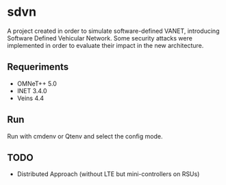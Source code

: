 # sdvn
A project created in order to simulate software-defined VANET, introducing Software Defined Vehicular Network.
Some security attacks were implemented in order to evaluate their impact in the new architecture.

## Requeriments
- OMNeT++ 5.0
- INET 3.4.0
- Veins 4.4

## Run
Run with cmdenv or Qtenv and select the config mode.

## TODO
- Distributed Approach (without LTE but mini-controllers on RSUs)
